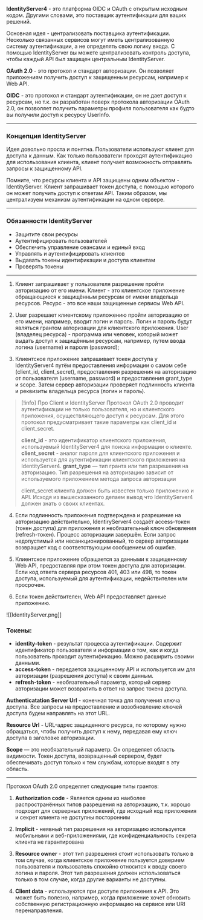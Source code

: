**IdentityServer4** - это платформа OIDC и OAuth с открытым исходным кодом. Другими словами, это поставщик аутентификации для ваших решений.

Основная идея - централизовать поставщика аутентификации. Несколько связанных сервисов могут иметь централизованную систему аутентификации, а не определять свою логику входа. С помощью IdentityServer вы можете централизовать контроль доступа, чтобы каждый API был защищен центральным IdentityServer.

**OAuth 2.0** - это протокол и стандарт авторизации. Он позволяет приложениям получить доступ к защищенным ресурсам, например к Web API.

**OIDC** - это протокол и стандарт аутентификации, он не дает доступ к ресурсам, но т.к. он разработан поверх протокола авторизации OAuth 2.0, он позволяет получить параметры профиля пользователя как будто вы получили доступ к ресурсу UserInfo.

---

### Концепция IdentityServer

Идея довольно проста и понятна. Пользователи используют клиент для доступа к данным. Как только пользователи проходят аутентификацию для использования клиента, клиент получает возможность отправлять запросы к защищенному API. 

Помните, что ресурсы клиента и API защищены одним объектом - IdentityServer. Клиент запрашивает токен доступа, с помощью которого он может получить доступ к ответам API. Таким образом, мы централизуем механизм аутентификации на одном сервере.

---

### Обязанности IdentityServer

- Защитите свои ресурсы
- Аутентифицировать пользователей 
- Обеспечить управление сеансами и единый вход
- Управлять и аутентифицировать клиентов
- Выдавать токены идентификации и доступа клиентам
- Проверять токены

---

1) Клиент запрашивает у пользователя разрешение пройти авторизацию от его имени. Клиент - это клиентское приложение обращающиеся к защищённым ресурсам от имени владельца ресурсов. Ресурс - это все наши защищенные сервисы Web API.

2) User разрешает клиентскому приложению пройти авторизацию от его имени, например, вводит логин и пароль. Логин и пароль будут являться грантом авторизации для клиентского приложения. User (владелец ресурса) - программа или человек, который может выдать доступ к защищённым ресурсам, например, путем ввода логина (username) и пароля (password);

3) Клиентское приложение запрашивает токен доступа у IdentityServer4 путём предоставления информации о самом себе (client_id, client_secret), предоставления разрешения на авторизацию от пользователя (username, password) и предоставления grant_type и scope. Затем сервер авторизации проверяет подлинность клиента и реквизиты владельца ресурса (логин и пароль).
 
 >[!info] Про Client и IdentityServer
 >Протокол OAuth 2.0 проводит аутентификации не только пользователя, но и клиентского приложения, осуществляющего доступ к ресурсам. Для этого протокол предусматривает такие параметры как client_id и client_secret. 
 >
 >**сlient_id** - это идентификатор клиентского приложения, используемый IdentityServer4 для поиска информации о клиенте.
 >**client_secret** - аналог пароля для клиентского приложения и используется для аутентификации клиентского приложения на IdentityServer4.
 >**grant_type** — тип гранта или тип разрешения на авторизацию. Тип разрешения на авторизацию зависит от используемого приложением метода запроса авторизации
 >
 >client_secret клиента должен быть известен только приложению и API. Исходя из вышесказанного делаем вывод что IdentityServer4 должен знать о своих клиентах.

4) Если подлинность приложения подтверждена и разрешение на авторизацию действительно, IdentiryServer4 создаёт access-токен (токен доступа) для приложения и необязательный ключ обновления (refresh-токен). Процесс авторизации завершён. Если запрос недопустимый или несанкционированный, то сервер авторизации возвращает код с соответствующим сообщением об ошибке.

5) Клиентское приложение обращается за данными к защищенному Web API, предоставляя при этом токен доступа для авторизации. Если код ответа сервера ресурсов 401, 403 или 498, то токен доступа, используемый для аутентификации, недействителен или просрочен.

6) Если токен действителен, Web API предоставляет данные приложению.

![[IdentityServer.png]]

### Токены:

- **identity-token** - результат процесса аутентификации. Содержит идентификатор пользователя и информации о том, как и когда пользователь проходит аутентификацию. Можно расширить своими данными.
- **access-token** - передается защищенному API и используется им для авторизации (разрешения доступа) к своим данным.
- **refresh-token** - необязательный параметр, который сервер авторизации может возвратить в ответ на запрос токена доступа.

**Authenticatation Server Url** - конечная точка для получения ключа доступа. Все запросы на предоставление и возобновление ключей доступа будем направлять на этот URL.

**Resource Url** - URL-адрес защищенного ресурса, по которому нужно обращаться, чтобы получить доступ к нему, передавая ему ключ доступа в заголовке авторизации.

**Scope** — это необязательный параметр. Он определяет область видимости. Токен доступа, возвращенный сервером, будет обеспечивать доступ только к тем службам, которые входят в эту область.

---

Протокол OAuth 2.0 определяет следующие типы грантов:

1) **Authorization code** - Является одним из наиболее распространённых типов разрешения на авторизацию, т.к. хорошо подходит для серверных приложений, где исходный код приложения и секрет клиента не доступны посторонним
 
2) **Implicit** - неявный тип разрешения на авторизацию используется мобильными и веб-приложениями, где конфиденциальность секрета клиента не гарантирована

3) **Resource owner** - этот тип разрешения стоит использовать только в том случае, когда клиентское приложение пользуется доверием пользователя и пользователь спокойно относится к вводу своего логина и пароля. Этот тип разрешения должен использоваться только в том случае, когда другие варианты не доступны.

5) **Client data** - используются при доступе приложения к API. Это может быть полезно, например, когда приложение хочет обновить собственную регистрационную информацию на сервисе или URI перенаправления.
